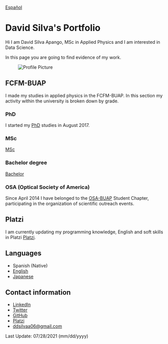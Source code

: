 [Español](indexesp.md)

# David Silva's Portfolio

Hi I am David Silva Apango, MSc in Applied Physics and I am interested in Data Science.

In this page you are going to find evidence of my work.

<figure>
  <img
  src="https://imgur.com/WxNkgL4.jpg"
  alt="Profile Picture">
</figure>


## FCFM-BUAP

I made my studies in applied physics in the FCFM-BUAP. In this section my activity within the university is broken down by grade.

### PhD

I started my [PhD](phd.md) studies in August 2017. 

### MSc

[MSc](msc.md)

### Bachelor degree

[Bachelor](bachelor.md)

### OSA (Optical Society of America)

Since April 2014 I have belonged to the [OSA-BUAP](osa.md) Student Chapter, participating in the organization of scientific outreach events.

## Platzi

I am currently updating my programming knowledge, English and soft skills in Platzi [Platzi](platzi.md).

## Languages

- Spanish (Native)
- [English](english.md)
- [Japanese](japanese.md)

## Contact information

- [LinkedIn](https://www.linkedin.com/in/david-silva-apango-60553714a/)
- [Twitter](https://twitter.com/DavidSA06)
- [GitHub](https://davidsa06.github.io/)
- [Platzi](https://platzi.com/p/davidsilvaa/)
- ddsilvaa06@gmail.com

Last Update: 07/28/2021 (mm/dd/yyyy)